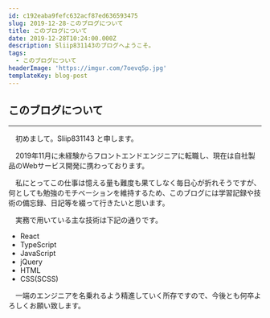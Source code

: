 ```yaml
---
id: c192eaba9fefc632acf87ed636593475
slug: 2019-12-28-このブログについて
title: このブログについて
date: 2019-12-28T10:24:00.000Z
description: Sliip831143のブログへようこそ。
tags:
  - このブログについて
headerImage: 'https://imgur.com/7oevq5p.jpg'
templateKey: blog-post
---
```

## このブログについて

- - -

　初めまして。Sliip831143 と申します。

　2019年11月に未経験からフロントエンドエンジニアに転職し、現在は自社製品のWebサービス開発に携わっております。

　私にとってこの仕事は憶える量も難度も果てしなく毎日心が折れそうですが、何としても勉強のモチベーションを維持するため、このブログには学習記録や技術の備忘録、日記等を綴って行きたいと思います。

　実務で用いている主な技術は下記の通りです。

* React
* TypeScript
* JavaScript
* jQuery
* HTML
* CSS(SCSS)

　一端のエンジニアを名乗れるよう精進していく所存ですので、今後とも何卒よろしくお願い致します。
